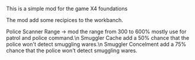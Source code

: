 This is a simple mod for the game X4 foundations

The mod add some recipices to the workbanch.

Police Scanner Range -> mod the range from 300 to 600% mostly use for patrol and police command.\n
Smuggler Cache add a 50% chance that the police won't detect smuggling wares.\n
Smuggler Concelment add a 75% chance that the police won't detect smuggling wares.
